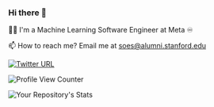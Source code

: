 ### Hi there 👋

👨‍💻 I'm a Machine Learning Software Engineer at Meta ♾️

📫 How to reach me? Email me at [soes@alumni.stanford.edu](mailto:soes@alumni.stanford.edu)

[![Twitter URL](https://img.shields.io/twitter/url/https/twitter.com/soheiiilllll.svg?style=social&label=Soheil%20on%20Twitter)](https://twitter.com/soheiiilllll)

![Profile View Counter](https://komarev.com/ghpvc/?username=soheilesm)

![Your Repository's Stats](https://github-readme-stats.vercel.app/api?username=soheilesm&show_icons=true)
